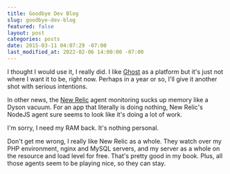 ```yaml
---
title: Goodbye Dev Blog
slug: goodbye-dev-blog
featured: false
layout: post
categories: posts
date: 2015-03-11 04:07:29 -07:00
last_modified_at: 2022-02-06 14:00:00 -07:00
---
```


I thought I would use it, I really did. I like [Ghost](http://ghost.org) as a platform but it's just not where I want it to be, right now. Perhaps in a year or so, I'll give it another shot with serious intentions.

In other news, the [New Relic](http://newrelic.com) agent monitoring sucks up memory like a Dyson vacuum. For an app that literally is doing nothing, New Relic's NodeJS agent sure seems to look like it's doing a lot of work.

I'm sorry, I need my RAM back. It's nothing personal.

Don't get me wrong, I really like New Relic as a whole. They watch over my PHP environment, nginx and MySQL servers, and my server as a whole on the resource and load level for free. That's pretty good in my book. Plus, all those agents seem to be playing nice, so they can stay.

